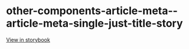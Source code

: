 # other-components-article-meta--article-meta-single-just-title-story

[View in storybook](https://raw.githack.com/Independent-Digital-News-and-Media-Ltd/standard-pwamp-sb/PR-306-sb/index.html?path=/story/other-components-article-meta--article-meta-single-just-title-story)